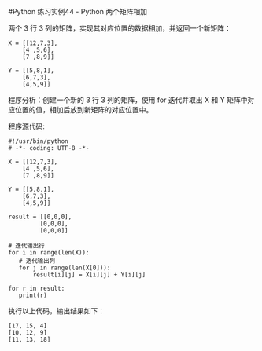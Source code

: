 #Python 练习实例44 - Python 两个矩阵相加


两个 3 行 3 列的矩阵，实现其对应位置的数据相加，并返回一个新矩阵：


```
X = [[12,7,3],
    [4 ,5,6],
    [7 ,8,9]]

Y = [[5,8,1],
    [6,7,3],
    [4,5,9]]
```

程序分析：创建一个新的 3 行 3 列的矩阵，使用 for 迭代并取出 X 和 Y 矩阵中对应位置的值，相加后放到新矩阵的对应位置中。

程序源代码:

```
#!/usr/bin/python
# -*- coding: UTF-8 -*-
 
X = [[12,7,3],
    [4 ,5,6],
    [7 ,8,9]]
 
Y = [[5,8,1],
    [6,7,3],
    [4,5,9]]
 
result = [[0,0,0],
         [0,0,0],
         [0,0,0]]
 
# 迭代输出行
for i in range(len(X)):
   # 迭代输出列
   for j in range(len(X[0])):
       result[i][j] = X[i][j] + Y[i][j]
 
for r in result:
   print(r)

```

执行以上代码，输出结果如下：

```
[17, 15, 4]
[10, 12, 9]
[11, 13, 18]
```